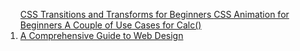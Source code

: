 <ol>
<a href="https://thoughtbot.com/blog/transitions-and-transforms" target="_blank">
CSS Transitions and Transforms for Beginners
</a>
<a href="https://thoughtbot.com/blog/css-animation-for-beginners" target="_blank">
CSS Animation for Beginners
</a>
<a href="https://css-tricks.com/a-couple-of-use-cases-for-calc/" target="_blank">
A Couple of Use Cases for Calc()
</a>
</li>
<li>
<a href="https://theblog.adobe.com/a-comprehensive-guide-to-web-design/" target="_blank">
A Comprehensive Guide to Web Design
</a>
</li>
</ol>